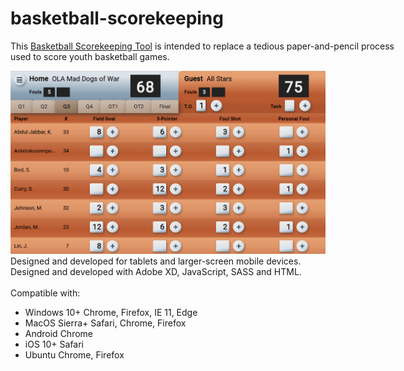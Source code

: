 # basketball-scorekeeping
<p style="width:640px;">This <a href="http://basketball.jessbodie.com">Basketball Scorekeeping Tool</a> is intended to replace a tedious paper-and-pencil process used to score youth basketball games.</p>
<a href="http://basketball.jessbodie.com"><img src="https://github.com/jessbodie/personal-website/blob/master/img/projects/proj_basketball_scorekeeping.png" width="640"></a><br />
Designed and developed for tablets and larger-screen mobile devices.<br />
Designed and developed with Adobe XD, JavaScript, SASS and HTML.<br /><br />
Compatible with:
<ul> 
<li>Windows 10+ Chrome, Firefox, IE 11, Edge
<li>MacOS Sierra+ Safari, Chrome, Firefox
<li>Android Chrome
<li>iOS 10+ Safari
<li>Ubuntu Chrome, Firefox
</ul>
